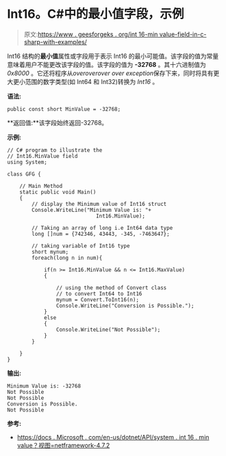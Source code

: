 # Int16。C#中的最小值字段，示例

> 原文:[https://www . geesforgeks . org/int 16-min value-field-in-c-sharp-with-examples/](https://www.geeksforgeeks.org/int16-minvalue-field-in-c-sharp-with-examples/)

Int16 结构的**最小值**属性或字段用于表示 Int16 的最小可能值。该字段的值为常量意味着用户不能更改该字段的值。该字段的值为 **-32768** 。其十六进制值为 *0x8000* 。它还将程序从*overoverover over exception*保存下来，同时将具有更大更小范围的数字类型(如 Int64 和 Int32)转换为 *Int16* 。

**语法:**

```
public const short MinValue = -32768;
```

**返回值:**该字段始终返回-32768。

**示例:**

```
// C# program to illustrate the
// Int16.MinValue field
using System;

class GFG {

    // Main Method
    static public void Main()
    {
        // display the Minimum value of Int16 struct
        Console.WriteLine("Minimum Value is: "+
                             Int16.MinValue);

        // Taking an array of long i.e Int64 data type
        long []num = {742346, 43443, -345, -7463647};

        // taking variable of Int16 type
        short mynum;
        foreach(long n in num){

            if(n >= Int16.MinValue && n <= Int16.MaxValue)
            {

                // using the method of Convert class
                // to convert Int64 to Int16 
                mynum = Convert.ToInt16(n);
                Console.WriteLine("Conversion is Possible.");
            }
            else
            {
                Console.WriteLine("Not Possible");
            }
        }

    }
}
```

**输出:**

```
Minimum Value is: -32768
Not Possible
Not Possible
Conversion is Possible.
Not Possible

```

**参考:**

*   [https://docs . Microsoft . com/en-us/dotnet/API/system . int 16 . min value？视图=netframework-4.7.2](https://docs.microsoft.com/en-us/dotnet/api/system.int16.minvalue?view=netframework-4.7.2)